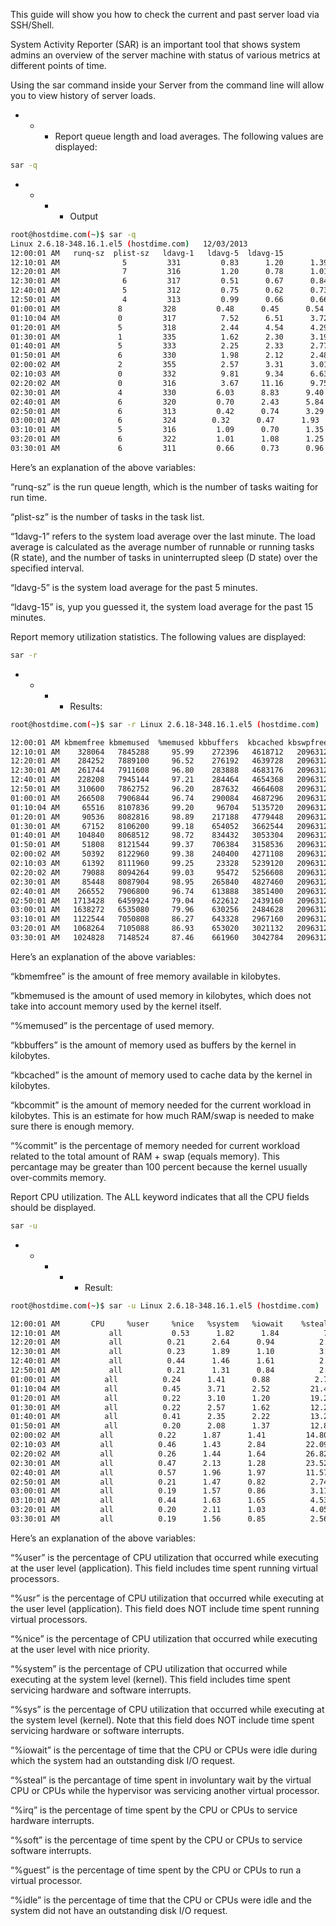 This guide will show you how to check the current and past server load via SSH/Shell.

System Activity Reporter (SAR) is an important tool that shows system admins an overview of the server machine with status of various metrics at different points of time.

Using the sar command inside your Server from the command line will allow you to view history of server loads.

- - - Report queue length and load averages. The following values are displayed:

```bash
sar -q
```

- - - - Output

```bash
root@hostdime.com(~)$ sar -q
Linux 2.6.18-348.16.1.el5 (hostdime.com)   12/03/2013
12:00:01 AM   runq-sz  plist-sz   ldavg-1   ldavg-5  ldavg-15
12:10:01 AM              5         331         0.83      1.20      1.39
12:20:01 AM              7         316         1.20      0.78      1.01
12:30:01 AM              6         317         0.51      0.67      0.84
12:40:01 AM              5         312         0.75      0.62      0.73
12:50:01 AM              4         313         0.99      0.66      0.66
01:00:01 AM             8         328         0.48      0.45      0.54
01:10:04 AM             0         317          7.52      6.51      3.72
01:20:01 AM             5         318          2.44      4.54      4.29
01:30:01 AM             1         335          1.62      2.30      3.19
01:40:01 AM             5         333          2.25      2.33      2.77
01:50:01 AM             6         330          1.98      2.12      2.48
02:00:02 AM             2         355          2.57      3.31      3.01
02:10:03 AM             0         332          9.81      9.34      6.63
02:20:02 AM             0         316          3.67     11.16      9.75
02:30:01 AM             4         330         6.03      8.83      9.40
02:40:01 AM             6         320         0.70      2.43      5.84
02:50:01 AM             6         313         0.42      0.74      3.29
03:00:01 AM             6         324        0.32      0.47      1.93
03:10:01 AM             5         316         1.09      0.70      1.35
03:20:01 AM             6         322         1.01      1.08      1.25
03:30:01 AM             6         311         0.66      0.73      0.96
```
Here’s an explanation of the above variables:

“runq-sz” is the run queue length, which is the number of tasks waiting for run time.

“plist-sz” is the number of tasks in the task list.

“1davg-1” refers to the system load average over the last minute. The load average is calculated as the average number of runnable or running tasks (R state), and the number of tasks in uninterrupted sleep (D state) over the specified interval.

“ldavg-5” is the system load average for the past 5 minutes.

“ldavg-15” is, yup you guessed it, the system load average for the past 15 minutes.

Report memory utilization statistics. The following values are displayed:

```bash
sar -r
```
- - - - Results:
```bash
root@hostdime.com(~)$ sar -r Linux 2.6.18-348.16.1.el5 (hostdime.com)   12/03/2013

12:00:01 AM kbmemfree kbmemused  %memused kbbuffers  kbcached kbswpfree kbswpused  %swpused  kbswpcad
12:10:01 AM    328064   7845288     95.99    272396   4618712   2096312       160      0.01         0
12:20:01 AM    284252   7889100     96.52    276192   4639728   2096312       160      0.01         0
12:30:01 AM    261744   7911608     96.80    283888   4683176   2096312       160      0.01         0
12:40:01 AM    228208   7945144     97.21    284464   4654368   2096312       160      0.01         0
12:50:01 AM    310600   7862752     96.20    287632   4664608   2096312       160      0.01         0
01:00:01 AM    266508   7906844     96.74    290084   4687296   2096312       160      0.01         0
01:10:04 AM     65516   8107836     99.20     96704   5135720   2096312       160      0.01         0
01:20:01 AM     90536   8082816     98.89    217188   4779448   2096312       160      0.01         0
01:30:01 AM     67152   8106200     99.18    654052   3662544   2096312       160      0.01         0
01:40:01 AM    104840   8068512     98.72    834432   3053304   2096312       160      0.01         0
01:50:01 AM     51808   8121544     99.37    706384   3158536   2096312       160      0.01         0
02:00:02 AM     50392   8122960     99.38    240400   4271108   2096312       160      0.01         0
02:10:03 AM     61392   8111960     99.25     23328   5239120   2096312       160      0.01         0
02:20:02 AM     79088   8094264     99.03     95472   5256608   2096312       160      0.01         0
02:30:01 AM     85448   8087904     98.95    265840   4827460   2096312       160      0.01         0
02:40:01 AM    266552   7906800     96.74    613888   3851400   2096312       160      0.01         0
02:50:01 AM   1713428   6459924     79.04    622612   2439160   2096312       160      0.01         0
03:00:01 AM   1638272   6535080     79.96    630256   2484628   2096312       160      0.01         0
03:10:01 AM   1122544   7050808     86.27    643328   2967160   2096312       160      0.01         0
03:20:01 AM   1068264   7105088     86.93    653020   3021132   2096312       160      0.01         0
03:30:01 AM   1024828   7148524     87.46    661960   3042784   2096312       160      0.01         0
```


Here’s an explanation of the above variables:

“kbmemfree” is the amount of free memory available in kilobytes.

“kbmemused is the amount of used memory in kilobytes, which does not take into account memory used by the kernel itself.

“%memused” is the percentage of used memory.

“kbbuffers” is the amount of memory used as buffers by the kernel in kilobytes.

“kbcached” is the amount of memory used to cache data by the kernel in kilobytes.

“kbcommit” is the amount of memory needed for the current workload in kilobytes. This is an estimate for how much RAM/swap is needed to make sure there is enough memory.

“%commit” is the percentage of memory needed for current workload related to the total amount of RAM + swap (equals memory). This percantage may be greater than 100 percent because the kernel usually over-commits memory.

Report CPU utilization. The ALL keyword indicates that all the CPU fields should be displayed.


```bash
sar -u
```

- - - - - Result:


```bash
root@hostdime.com(~)$ sar -u Linux 2.6.18-348.16.1.el5 (hostdime.com)   12/03/2013

12:00:01 AM       CPU     %user     %nice   %system   %iowait    %steal     %idle
12:10:01 AM           all           0.53      1.82      1.84          7.05      0.00     88.77
12:20:01 AM           all          0.21      2.64      0.94          2.68      0.00     93.53
12:30:01 AM           all          0.23      1.89      1.10          3.73      0.00     93.04
12:40:01 AM           all          0.44      1.46      1.61          2.93      0.00     93.56
12:50:01 AM           all          0.21      1.31      0.84          2.49      0.00     95.14
01:00:01 AM          all          0.24      1.41      0.88          2.72      0.00     94.75
01:10:04 AM          all          0.45      3.71      2.52         21.41      0.00     71.91
01:20:01 AM          all          0.22      3.10      1.20         19.23      0.00     76.24
01:30:01 AM          all          0.22      2.57      1.62         12.26      0.00     83.33
01:40:01 AM          all          0.41      2.35      2.22         13.22      0.00     81.81
01:50:01 AM          all          0.20      2.08      1.37         12.88      0.00     83.46
02:00:02 AM         all          0.22      1.87      1.41         14.80      0.00     81.71
02:10:03 AM         all          0.46      1.43      2.84         22.09      0.00     73.18
02:20:02 AM         all          0.26      1.44      1.64         26.82      0.00     69.84
02:30:01 AM         all          0.47      2.13      1.28         23.52      0.00     72.62
02:40:01 AM         all          0.57      1.96      1.97         11.57      0.00     83.94
02:50:01 AM         all          0.21      1.47      0.82          2.74      0.00     94.76
03:00:01 AM         all          0.19      1.57      0.86          3.11      0.00     94.27
03:10:01 AM         all          0.44      1.63      1.65          4.53      0.00     91.76
03:20:01 AM         all          0.20      2.11      1.03          4.05      0.00     92.61
03:30:01 AM         all          0.19      1.56      0.85          2.56      0.00     94.84
```

Here’s an explanation of the above variables:

“%user” is the percentage of CPU utilization that occurred while executing at the user level (application). This field includes time spent running virtual processors.

“%usr” is the percentage of CPU utilization that occurred while executing at the user level (application). This field does NOT include time spent running virtual processors.

“%nice” is the percentage of CPU utilization that occurred while executing at the user level with nice priority.

“%system” is the percentage of CPU utilization that occurred while executing at the system level (kernel). This field includes time spent servicing hardware and software interrupts.

“%sys” is the percentage of CPU utilization that occurred while executing at the system level (kernel). Note that this field does
NOT include time spent servicing hardware or software interrupts.

“%iowait” is the percentage of time that the CPU or CPUs were idle during which the system had an outstanding disk I/O request.

“%steal” is the percantage of time spent in involuntary wait by the virtual CPU or CPUs while the hypervisor was servicing another
virtual processor.

“%irq” is the percentage of time spent by the CPU or CPUs to service hardware interrupts.

“%soft” is the percentage of time spent by the CPU or CPUs to service software interrupts.

“%guest” is the percentage of time spent by the CPU or CPUs to run a virtual processor.

“%idle” is the percentage of time that the CPU or CPUs were idle and the system did not have an outstanding disk I/O request.



